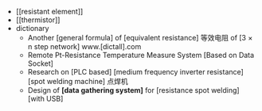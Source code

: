 - [[resistant element]]
- [[thermistor]]
- dictionary
    - Another [general formula] of [equivalent resistance] 等效电阻 of [3 × n step network] www.[dictall].com
    - Remote Pt-Resistance Temperature Measure System [Based on Data Socket]
    - Research on [PLC based] [medium frequency inverter resistance] [spot welding machine] 点焊机
    - Design of **[data gathering system]** for [resistance spot welding] [with USB]
